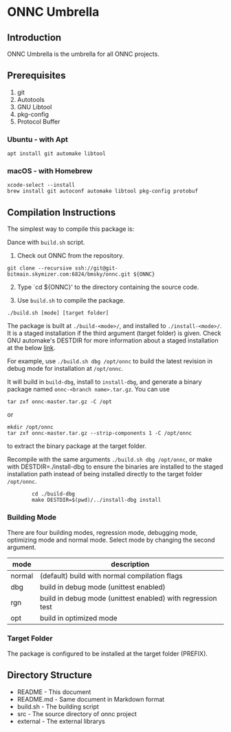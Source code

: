 # ONNC Umbrella

## Introduction

ONNC Umbrella is the umbrella for all ONNC projects.

## Prerequisites
  1. git
  2. Autotools
  3. GNU Libtool
  4. pkg-config
  5. Protocol Buffer

### Ubuntu - with Apt ###
```
apt install git automake libtool
```

### macOS - with Homebrew ###

```
xcode-select --install
brew install git autoconf automake libtool pkg-config protobuf
```

## Compilation Instructions
The simplest way to compile this package is:

Dance with `build.sh` script.

1. Check out ONNC from the repository.

```
git clone --recursive ssh://git@git-bitmain.skymizer.com:6824/bmsky/onnc.git ${ONNC}
```

2. Type `cd ${ONNC}' to the directory containing the source code.

3. Use `build.sh` to compile the package.
```
./build.sh [mode] [target folder]
```

The package is built at `./build-<mode>/`, and installed
to `./install-<mode>/`. It is a staged installation if the
third argument (target folder) is given. Check GNU automake's DESTDIR for
more information about a staged installation at the below
[link](https://www.gnu.org/software/automake/manual/html_node/DESTDIR.html).

For example, use `./build.sh dbg /opt/onnc` to build the latest
revision in debug mode for installation at `/opt/onnc`.

It will build in `build-dbg`, install to `install-dbg`, and
generate a binary package named `onnc-<branch name>.tar.gz`. You can use

```
tar zxf onnc-master.tar.gz -C /opt
```

or
```
mkdir /opt/onnc
tar zxf onnc-master.tar.gz --strip-components 1 -C /opt/onnc
```

to extract the binary package at the target folder.

Recompile with the same arguments `./build.sh dbg /opt/onnc`, or
make with DESTDIR=./install-dbg to ensure the binaries are installed
to the staged installation path instead of being installed directly to the
target folder `/opt/onnc`.

```
        cd ./build-dbg
        make DESTDIR=$(pwd)/../install-dbg install
```

### Building Mode

There are four building modes, regression mode, debugging mode, optimizing
mode and normal mode. Select mode by changing the second argument.

| mode    | description                                                  |
|---------|--------------------------------------------------------------|
| normal  | (default) build with normal compilation flags                |
| dbg     | build in debug mode (unittest enabled)                       |
| rgn     | build in debug mode (unittest enabled) with regression test  |
| opt     | build in optimized mode                                      |

### Target Folder

The package is configured to be installed at the target folder (PREFIX).

## Directory Structure

* README    - This document
* README.md - Same document in Markdown format
* build.sh  - The building script
* src       - The source directory of onnc project
* external  - The external librarys
